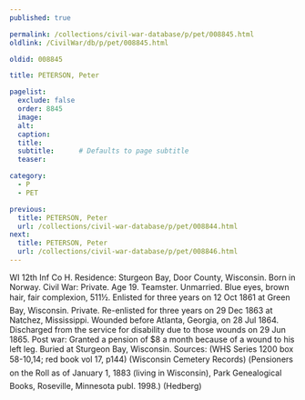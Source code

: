 ```yaml
---
published: true

permalink: /collections/civil-war-database/p/pet/008845.html
oldlink: /CivilWar/db/p/pet/008845.html

oldid: 008845

title: PETERSON, Peter

pagelist:
  exclude: false
  order: 8845
  image: 
  alt:
  caption:
  title:
  subtitle:      # Defaults to page subtitle
  teaser:

category: 
  - P 
  - PET

previous:
  title: PETERSON, Peter
  url: /collections/civil-war-database/p/pet/008844.html  
next:
  title: PETERSON, Peter
  url: /collections/civil-war-database/p/pet/008846.html   
---
```

WI 12th Inf Co H. Residence: Sturgeon Bay, Door County, Wisconsin. Born in Norway. Civil War: Private. Age 19. Teamster. Unmarried. Blue eyes, brown hair, fair complexion, 5&#146;11&frac12;&#148;. Enlisted for three years on 12 Oct 1861 at Green Bay, Wisconsin. Private. Re-enlisted for three years on 29 Dec 1863 at Natchez, Mississippi. Wounded before Atlanta, Georgia, on 28 Jul 1864. Discharged from the service for disability due to those wounds on 29 Jun 1865. Post war: Granted a pension of $8 a month because of a wound to his left leg. Buried at Sturgeon Bay, Wisconsin. Sources: (WHS Series 1200 box 58-10,14; red book vol 17, p144) (Wisconsin Cemetery Records) (&#147;Pensioners on the Roll as of January 1, 1883 (living in Wisconsin)&#148;, Park Genealogical Books, Roseville, Minnesota publ. 1998.) (Hedberg)
